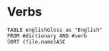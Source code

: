 # Verbs

```dataview
TABLE englishGloss as "English"
FROM #dictionary AND #verb 
SORT (file.name)ASC
```

